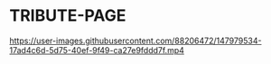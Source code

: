 # TRIBUTE-PAGE


https://user-images.githubusercontent.com/88206472/147979534-17ad4c6d-5d75-40ef-9f49-ca27e9fddd7f.mp4

